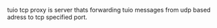 tuio tcp proxy is server thats forwarding tuio messages from udp based adress to tcp specified port.
